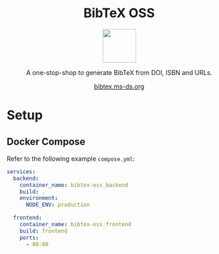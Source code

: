 <div align="center">

# BibTeX OSS

<img width="75" src="./frontend/src/favicon.ico">

A one-stop-shop to generate BibTeX from DOI, ISBN and URLs.

[bibtex.ms-ds.org](https://bibtex.ms-ds.org)

</div>

# Setup

## Docker Compose

Refer to the following example `compose.yml`:

```yaml
services:
  backend:
    container_name: bibtex-oss_backend
    build: .
    environment:
      NODE_ENV: production

  frontend:
    container_name: bibtex-oss_frontend
    build: frontend
    ports:
      - 80:80
```
